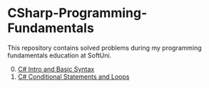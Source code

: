 # CSharp-Programming-Fundamentals
This repository contains solved problems during my programming fundamentals education at SoftUni.

0. [C# Intro and Basic Syntax](./00.Csharp%20Basic%20Syntax)
1. [C# Conditional Statements and Loops](./01.Conditional%20Statements%20and%20Loops)